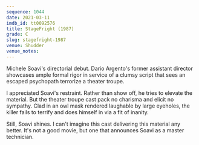 ```yaml
---
sequence: 1044
date: 2021-03-11
imdb_id: tt0092576
title: StageFright (1987)
grade: C
slug: stagefright-1987
venue: Shudder
venue_notes:
---
```


Michele Soavi's directorial debut. Dario Argento's former assistant director showcases ample formal rigor in service of a clumsy script that sees an escaped psychopath terrorize a theater troupe.

<!-- end -->

I appreciated Soavi's restraint. Rather than show off, he tries to elevate the material. But the theater troupe cast pack no charisma and elicit no sympathy. Clad in an owl mask rendered laughable by large eyeholes, the killer fails to terrify and does himself in via a fit of inanity.

Still, Soavi shines. I can't imagine this cast delivering this material any better. It's not a good movie, but one that announces Soavi as a master technician.